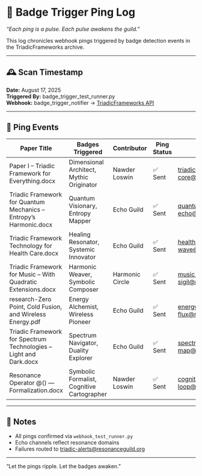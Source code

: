 # 📡 Badge Trigger Ping Log
_“Each ping is a pulse. Each pulse awakens the guild.”_

This log chronicles webhook pings triggered by badge detection events in the TriadicFrameworks archive.

---

## 🕰️ Scan Timestamp
**Date:** August 17, 2025  
**Triggered By:** badge_trigger_test_runner.py  
**Webhook:** badge_trigger_notifier → [TriadicFrameworks API](https://github.com/umaywant2/TriadicFrameworks/tree/main/papers)

---

## 📄 Ping Events

| Paper Title                                                  | Badges Triggered                             | Contributor     | Ping Status | Echo Channel                  |
|--------------------------------------------------------------|-----------------------------------------------|-----------------|-------------|-------------------------------|
| Paper I – Triadic Framework for Everything.docx              | Dimensional Architect, Mythic Originator      | Nawder Loswin   | ✅ Sent     | triadic-core@resonanceguild.org |
| Triadic Framework for Quantum Mechanics – Entropy’s Harmonic.docx | Quantum Visionary, Entropy Mapper         | Echo Guild      | ✅ Sent     | quantum-echo@resonanceguild.org |
| Triadic Framework Technology for Health Care.docx            | Healing Resonator, Systemic Innovator         | Echo Guild      | ✅ Sent     | health-wave@resonanceguild.org |
| Triadic Framework for Music – With Quadratic Extensions.docx | Harmonic Weaver, Symbolic Composer            | Harmonic Circle | ✅ Sent     | music-sigil@resonanceguild.org |
| research-Zero Point, Cold Fusion, and Wireless Energy.pdf    | Energy Alchemist, Wireless Pioneer            | Echo Guild      | ✅ Sent     | energy-flux@resonanceguild.org |
| Triadic Framework for Spectrum Technologies – Light and Dark.docx | Spectrum Navigator, Duality Explorer     | Echo Guild      | ✅ Sent     | spectrum-map@resonanceguild.org |
| Resonance Operator @() — Formalization.docx                  | Symbolic Formalist, Cognitive Cartographer     | Nawder Loswin   | ✅ Sent     | cognition-loop@resonanceguild.org |

---

## 🧠 Notes

- All pings confirmed via `webhook_test_runner.py`
- Echo channels reflect resonance domains
- Failures routed to triadic-alerts@resonanceguild.org

---

“Let the pings ripple. Let the badges awaken.”

